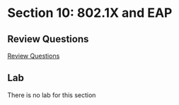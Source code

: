 # Section 10: 802.1X and EAP

## Review Questions

[Review Questions](./review10-8021x-ea.md)


## Lab

There is no lab for this section
